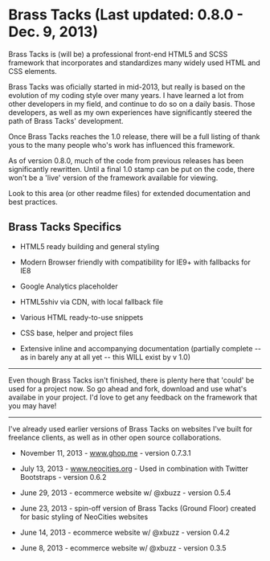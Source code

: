 # Brass Tacks (Last updated: 0.8.0 - Dec. 9, 2013)

Brass Tacks is (will be) a professional front-end HTML5 and SCSS framework that incorporates and
standardizes many widely used HTML and CSS elements.

Brass Tacks was oficially started in mid-2013, but really is based on the evolution of my
coding style over many years. I have learned a lot from other developers in my field, and
continue to do so on a daily basis. Those developers, as well as my own experiences have
significantly steered the path of Brass Tacks' development.

Once Brass Tacks reaches the 1.0 release, there will be a full listing of thank yous to the
many people who's work has influenced this framework.

As of version 0.8.0, much of the code from previous releases has been significantly rewritten.
Until a final 1.0 stamp can be put on the code, there won't be a 'live' version of the framework
available for viewing.

Look to this area (or other readme files) for extended documentation and best practices.


## Brass Tacks Specifics

* HTML5 ready building and general styling
* Modern Browser friendly with compatibility for IE9+ with fallbacks for IE8

* Google Analytics placeholder
* HTML5shiv via CDN, with local fallback file
* Various HTML ready-to-use snippets
* CSS base, helper and project files

* Extensive inline and accompanying documentation (partially complete -- as in barely any at all yet -- this WILL exist by v 1.0)

<hr />

Even though Brass Tacks isn't finished, there is plenty here that 'could' be used for a project now.
So go ahead and fork, download and use what's availabe in your project.  I'd love to get any feedback
on the framework that you may have!

<hr />


I've already used earlier versions of Brass Tacks on websites I've built for freelance clients, as
well as in other open source collaborations.

* November 11, 2013    	- www.ghop.me - version 0.7.3.1

* July 13, 2013         - www.neocities.org - Used in combination with
                          Twitter Bootstraps - version 0.6.2

* June 29, 2013         - ecommerce website w/ @xbuzz - version 0.5.4

* June 23, 2013         - spin-off version of Brass Tacks (Ground Floor) created
                          for basic styling of NeoCities websites

* June 14, 2013         - ecommerce website w/ @xbuzz - version 0.4.2

* June 8, 2013          - ecommerce website w/ @xbuzz - version 0.3.5
